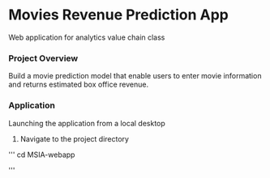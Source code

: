 # Movies Revenue Prediction App

Web application for analytics value chain class

### Project Overview
Build a movie prediction model that enable users to enter movie information and returns estimated box office revenue.

### Application
Launching the application from a local desktop
1. Navigate to the project directory

'''
cd MSIA-webapp

'''

